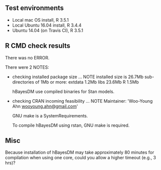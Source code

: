 ## Test environments

* Local mac OS install, R 3.5.1
* Local Ubuntu 16.04 install, R 3.4.4
* Ubuntu 14.04 (on Travis CI), R 3.5.1

## R CMD check results

There was no ERROR.

There were 2 NOTES:

* checking installed package size ... NOTE
  installed size is 26.7Mb
  sub-directories of 1Mb or more:
    extdata   1.2Mb
    libs     23.6Mb
    R         1.5Mb

  hBayesDM use compiled binaries for Stan models.

* checking CRAN incoming feasibility ... NOTE
  Maintainer: 'Woo-Young Ahn <wooyoung.ahn@gmail.com>'
  
  GNU make is a SystemRequirements.

  To compile hBayesDM using rstan, GNU make is required.

## Misc

Because installation of hBayesDM may take approximately 80 minutes for compilation when using one core, could you allow a higher timeout (e.g., 3 hrs)?

